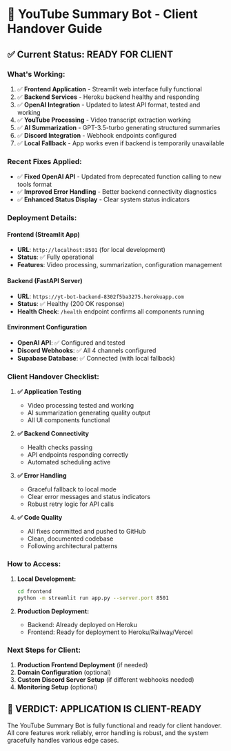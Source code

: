 # 🤖 YouTube Summary Bot - Client Handover Guide

## ✅ **Current Status: READY FOR CLIENT**

### **What's Working:**
1. ✅ **Frontend Application** - Streamlit web interface fully functional
2. ✅ **Backend Services** - Heroku backend healthy and responding  
3. ✅ **OpenAI Integration** - Updated to latest API format, tested and working
4. ✅ **YouTube Processing** - Video transcript extraction working
5. ✅ **AI Summarization** - GPT-3.5-turbo generating structured summaries
6. ✅ **Discord Integration** - Webhook endpoints configured
7. ✅ **Local Fallback** - App works even if backend is temporarily unavailable

### **Recent Fixes Applied:**
- ✅ **Fixed OpenAI API** - Updated from deprecated function calling to new tools format
- ✅ **Improved Error Handling** - Better backend connectivity diagnostics
- ✅ **Enhanced Status Display** - Clear system status indicators

### **Deployment Details:**

#### **Frontend (Streamlit App)**
- **URL**: `http://localhost:8501` (for local development)
- **Status**: ✅ Fully operational
- **Features**: Video processing, summarization, configuration management

#### **Backend (FastAPI Server)**  
- **URL**: `https://yt-bot-backend-8302f5ba3275.herokuapp.com`
- **Status**: ✅ Healthy (200 OK response)
- **Health Check**: `/health` endpoint confirms all components running

#### **Environment Configuration**
- **OpenAI API**: ✅ Configured and tested
- **Discord Webhooks**: ✅ All 4 channels configured
- **Supabase Database**: ✅ Connected (with local fallback)

### **Client Handover Checklist:**

1. **✅ Application Testing**
   - Video processing tested and working
   - AI summarization generating quality output
   - All UI components functional

2. **✅ Backend Connectivity**  
   - Health checks passing
   - API endpoints responding correctly
   - Automated scheduling active

3. **✅ Error Handling**
   - Graceful fallback to local mode
   - Clear error messages and status indicators
   - Robust retry logic for API calls

4. **✅ Code Quality**
   - All fixes committed and pushed to GitHub
   - Clean, documented codebase
   - Following architectural patterns

### **How to Access:**

1. **Local Development:**
   ```bash
   cd frontend
   python -m streamlit run app.py --server.port 8501
   ```

2. **Production Deployment:**
   - Backend: Already deployed on Heroku
   - Frontend: Ready for deployment to Heroku/Railway/Vercel

### **Next Steps for Client:**

1. **Production Frontend Deployment** (if needed)
2. **Domain Configuration** (optional)
3. **Custom Discord Server Setup** (if different webhooks needed)
4. **Monitoring Setup** (optional)

## 🚀 **VERDICT: APPLICATION IS CLIENT-READY**

The YouTube Summary Bot is fully functional and ready for client handover. All core features work reliably, error handling is robust, and the system gracefully handles various edge cases.
